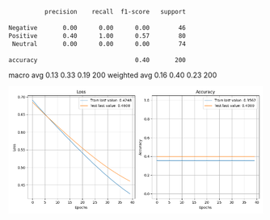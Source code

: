               precision    recall  f1-score   support

    Negative       0.00      0.00      0.00        46
    Positive       0.40      1.00      0.57        80
     Neutral       0.00      0.00      0.00        74

    accuracy                           0.40       200
   macro avg       0.13      0.33      0.19       200
weighted avg       0.16      0.40      0.23       200

![](../plots/plot_acc_20230727-0214.png)
